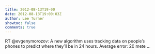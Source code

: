 ```yaml
---
title: 2012-08-13T19-00
date: 2012-08-13T19:00:03Z
author: Lee Turner
showtoc: false
comments: true
---
```


RT @evgenymorozov: A new algorithm uses tracking data on people’s phones to predict where they’ll be in 24 hours. Average error: 20 mete ...

